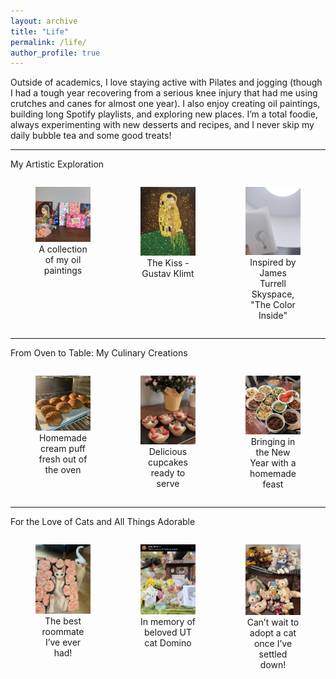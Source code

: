```yaml
---
layout: archive
title: "Life"
permalink: /life/
author_profile: true
---
```

Outside of academics, I love staying active with Pilates and jogging (though I had a tough year recovering from a serious knee injury that had me using crutches and canes for almost one year). I also enjoy creating oil paintings, building long Spotify playlists, and exploring new places. I’m a total foodie, always experimenting with new desserts and recipes, and I never skip my daily bubble tea and some good treats!

---

My Artistic Exploration
<div style="display: flex; justify-content: space-between;">
  <figure style="width: 28%; text-align: center;">
    <img src="/images/draw1.jpg" alt="Oil Painting 1" style="width: 100%; height: auto;">
    <figcaption>A collection of my oil paintings</figcaption>
  </figure>
  <figure style="width: 28%; text-align: center;">
    <img src="/images/draw2.jpg" alt="Oil Painting 2" style="width: 100%; height: auto;">
    <figcaption>The Kiss - Gustav Klimt</figcaption>
  </figure>
  <figure style="width: 28%; text-align: center;">
    <img src="/images/draw3.jpg" alt="Oil Painting 3" style="width: 100%; height: auto;">
    <figcaption>Inspired by James Turrell Skyspace, "The Color Inside"</figcaption>
  </figure>
</div>

---

From Oven to Table: My Culinary Creations

<div style="display: flex; justify-content: space-between;">
  <figure style="width: 28%; text-align: center;">
    <img src="/images/bake1.jpg" alt="Baking & Cooking 1" style="width: 100%; height: auto;">
    <figcaption>Homemade cream puff fresh out of the oven</figcaption>
  </figure>
  <figure style="width: 28%; text-align: center;">
    <img src="/images/bake2.jpg" alt="Baking & Cooking 2" style="width: 100%; height: auto;">
    <figcaption>Delicious cupcakes ready to serve</figcaption>
  </figure>
    <figure style="width: 28%; text-align: center;">
    <img src="/images/bake3.jpg" alt="Baking & Cooking 3" style="width: 100%; height: auto;">
    <figcaption>Bringing in the New Year with a homemade feast</figcaption>
  </figure>
</div>

---

For the Love of Cats and All Things Adorable

<div style="display: flex; justify-content: space-between;">
  <figure style="width: 28%; text-align: center;">
    <img src="/images/cat1.jpg" alt="Cat 1" style="width: 100%; height: auto;">
    <figcaption>The best roommate I’ve ever had!</figcaption>
  </figure>
  <figure style="width: 28%; text-align: center;">
    <img src="/images/cat2.jpg" alt="Cat 2" style="width: 100%; height: auto;">
    <figcaption>In memory of beloved UT cat Domino</figcaption>
  </figure>
  <figure style="width: 28%; text-align: center;">
    <img src="/images/cat3.jpg" alt="Cat 3" style="width: 100%; height: auto;">
    <figcaption>Can’t wait to adopt a cat once I’ve settled down!</figcaption>
  </figure>
</div>
